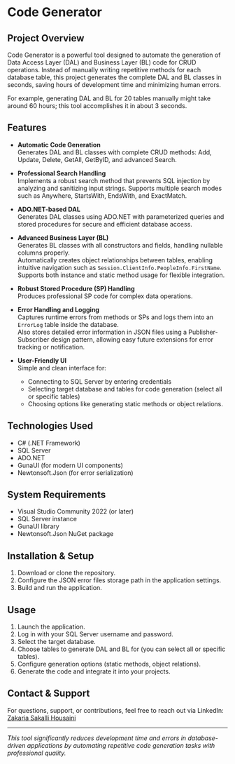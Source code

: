 # Code Generator

## Project Overview
Code Generator is a powerful tool designed to automate the generation of Data Access Layer (DAL) and Business Layer (BL) code for CRUD operations. Instead of manually writing repetitive methods for each database table, this project generates the complete DAL and BL classes in seconds, saving hours of development time and minimizing human errors.

For example, generating DAL and BL for 20 tables manually might take around 60 hours; this tool accomplishes it in about 3 seconds.

## Features

- **Automatic Code Generation**  
  Generates DAL and BL classes with complete CRUD methods: Add, Update, Delete, GetAll, GetByID, and advanced Search.

- **Professional Search Handling**  
  Implements a robust search method that prevents SQL injection by analyzing and sanitizing input strings. Supports multiple search modes such as Anywhere, StartsWith, EndsWith, and ExactMatch.

- **ADO.NET-based DAL**  
  Generates DAL classes using ADO.NET with parameterized queries and stored procedures for secure and efficient database access.

- **Advanced Business Layer (BL)**  
  Generates BL classes with all constructors and fields, handling nullable columns properly.  
  Automatically creates object relationships between tables, enabling intuitive navigation such as `Session.ClientInfo.PeopleInfo.FirstName`.  
  Supports both instance and static method usage for flexible integration.

- **Robust Stored Procedure (SP) Handling**  
  Produces professional SP code for complex data operations.

- **Error Handling and Logging**  
  Captures runtime errors from methods or SPs and logs them into an `ErrorLog` table inside the database.  
  Also stores detailed error information in JSON files using a Publisher-Subscriber design pattern, allowing easy future extensions for error tracking or notification.

- **User-Friendly UI**  
  Simple and clean interface for:  
  - Connecting to SQL Server by entering credentials  
  - Selecting target database and tables for code generation (select all or specific tables)  
  - Choosing options like generating static methods or object relations.

## Technologies Used

- C# (.NET Framework)  
- SQL Server  
- ADO.NET  
- GunaUI (for modern UI components)  
- Newtonsoft.Json (for error serialization)

## System Requirements

- Visual Studio Community 2022 (or later)  
- SQL Server instance  
- GunaUI library  
- Newtonsoft.Json NuGet package

## Installation & Setup

1. Download or clone the repository.  
2. Configure the JSON error files storage path in the application settings.  
3. Build and run the application.

## Usage

1. Launch the application.  
2. Log in with your SQL Server username and password.  
3. Select the target database.  
4. Choose tables to generate DAL and BL for (you can select all or specific tables).  
5. Configure generation options (static methods, object relations).  
6. Generate the code and integrate it into your projects.

## Contact & Support

For questions, support, or contributions, feel free to reach out via LinkedIn:  
[Zakaria Sakalli Housaini](https://www.linkedin.com/in/zakaria-sakalli-housaini-1a782b289)

---

*This tool significantly reduces development time and errors in database-driven applications by automating repetitive code generation tasks with professional quality.*
